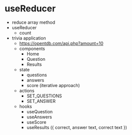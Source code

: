 # useReducer

* reduce array method
* useReducer
  * count
* trivia application
  * https://opentdb.com/api.php?amount=10
  * components
    * Home
    * Question
    * Results
  * state
    * questions
    * answers
    * score (iterative approach)
  * actions
    * SET_QUESTIONS
    * SET_ANSWER
  * hooks
    * useQuestion
    * useAnswers
    * useScore
    * useResults ({ correct, answer text, correct text })
